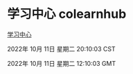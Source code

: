 # 学习中心 colearnhub
[学习中心](http://27.19.33.125:56308/colearnhub/)

2022年 10月 11日 星期二 20:10:03 CST

2022年 10月 11日 星期二 12:10:03 GMT
